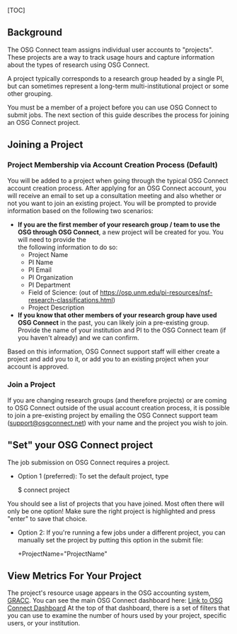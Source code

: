 [title]: - "Join and Use a Project in OSG Connect"
[TOC]

## Background

The OSG Connect team assigns individual user accounts to "projects". These projects 
are a way to track usage hours and capture information about the types of 
research using OSG Connect. 

A project typically corresponds to a research group headed by a single PI, but can 
sometimes represent a long-term multi-institutional project or some other grouping. 

You must be a member of a project before you can use OSG Connect to submit jobs. 
The next section of this guide describes the process for joining an OSG Connect project. 

## Joining a Project

### Project Membership via Account Creation Process (Default)

You will be added to a project when going through the typical 
OSG Connect account creation process. After applying for an OSG Connect account, 
you will receive an email to set up a consultation meeting and also whether 
or not you want to join an existing project. You will be prompted to provide information 
based on the following two scenarios: 

- **If you are the first member of your research group / team to use the OSG through 
OSG Connect**, a new project will be created for you. You will need to provide the  
the following information to do so: 
	-    Project Name
	-    PI Name
	-    PI Email
	-    PI Organization
	-    PI Department
	-    Field of Science: (out of https://osp.unm.edu/pi-resources/nsf-research-classifications.html)
	-    Project Description
- **If you know that other members of your research group have used OSG Connect** in the past, 
you can likely join a pre-existing group. Provide the name of your institution and PI 
to the OSG Connect team (if you haven't already) and we can confirm. 

Based on this information, OSG Connect support staff will either create a project and 
add you to it, or add you to an existing project when your account is approved. 

### Join a Project

If you are changing research groups (and therefore projects) or are coming to 
OSG Connect outside of the usual account creation process, it is possible to 
join a pre-existing project by emailing the 
OSG Connect support team (support@osgconnect.net) with your name and the project 
you wish to join. 

## "Set" your OSG Connect project

The job submission on OSG Connect requires a project. 

* Option 1 (preferred): To set the default project, type 

    $ connect project 
    
You should see a list of projects that you have joined. Most often there will 
only be one option! Make sure the right project is highlighted and press "enter" 
to save that choice. 

* Option 2: If you're running a few jobs under a different project, you can manually 
set the project by putting this option in the submit file: 

    +ProjectName="ProjectName"

## View Metrics For Your Project

The project's resource usage appears in the OSG accounting system, [GRACC](<https://gracc.opensciencegrid.org/>). 
You can see the main OSG Connect dashboard here: [Link to OSG Connect Dashboard](<https://gracc.opensciencegrid.org/dashboard/db/osg-connect-summary-all-usage?orgId=1&var-interval=$__auto_interval&var-project=All&var-user=All&var-Filter=ProbeName%7C%3D~%7C.*(osgconnect%5C.net__gfp__grid%5C.uchicago%5C.edu__gfp__ci-connect%5C.net__gfp__xd-login%5C.opensciencegrid.org__gfp__SUBMIT.MIT.EDU__gfp__csiu.grid.iu.edu__gfp__otsgrid.iit.edu__gfp__workflow.isi.edu__gfp__lsst-glidein.rcac.purdue.edu__gfp__scosg16.jlab.org__gfp__gluex.phys.uconn.edu)&var-institution=All>)
At the top of that dashboard, there is a set of filters that you can use to examine 
the number of hours used by your project, specific users, or your institution. 
